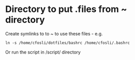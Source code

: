 # Directory to put .files from ~ directory

Create symlinks to to ~ to use these files - e.g.

    ln -s /home/cfosli/dotfiles/bashrc /home/cfosli/.bashrc

Or run the script in /script/ directory
